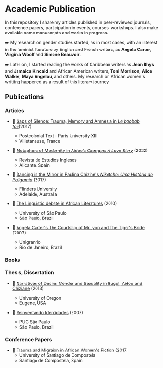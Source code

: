 # Academic Publication

In this repository I share my articles published in peer-reviewed journals, 
conference papers, participation in events, courses, workshops. I also make available some manuscripts and works in progress. 


:arrow_right: My research on gender studies started, as in most cases, with an interest in the feminist literature by English and French writers, as **Angela Carter**, **Virginia Woolf** and **Simone Beauvoir**.

:arrow_right: Later on, I started reading the works of Caribbean writers as **Jean Rhys** and **Jamaica Kincaid** and African American writers, **Toni Morrison**, **Alice Walker**, **Maya Angelou**, and others. My research on 
African women's writitng happened as a result of this literary journey. 



## Publications
### Articles
- 	:newspaper: [Gaps of Silence: Trauma, Memory and Amnesia in *Le baobab fou*](https://www.postcolonial.org/index.php/pct/article/viewFile/2165/2086)(2017)
	- Postcolonial Text - Paris University-XIII
	- Villetaneuse, France 
								
- 	:newspaper: [Metaphors of Modernity in Aidoo’s *Changes: A Love Story*](https://rua.ua.es/dspace/bitstream/10045/121345/1/RAEI_2022_36_07.pdf) (2022)
	- Revista de Estudios Ingleses
	- Alicante, Spain
								
								
- 	:newspaper: [Dancing in the Mirror in Paulina Chizine's *Niketche: Uma História de Poligamia*](https://fhrc.flinders.edu.au/transnational/vol9_issue2.html) (2017)
	 - Flinders University 
	 - Adelaide, Australia
	 
 - 	:newspaper: [The Linguistic debate in African Literatures](https://www.revistas.usp.br/africa/article/view/96114/95337) (2010)
        
	- University of São Paulo
	- São Paulo, Brazil
        


- 	:newspaper: [Angela Carter's The Courtship of Mr.Lyon and The Tiger's Bride](http://publicacoes.unigranrio.edu.br/index.php/reihm/article/view/454/445) (2003)

	- Unigranrio
	- Rio de Janeiro, Brazil
	  

### Books

### Thesis, Dissertation

- :newspaper: [Narratives of Desire: Gender and Sexuality in Bugul, Aidoo and Chiziane](https://scholarsbank.uoregon.edu/xmlui/handle/1794/13342) (2013)
	- University of Oregon
	- Eugene, USA
	    
- :newspaper: [Reinventando Identidades](https://sapientia.pucsp.br/handle/handle/13034?mode=full) (2007)
	- PUC São Paulo
	- São Paulo, Brazil         

### Conference Papers

  - :newspaper: [Trauma and Migraion in African Women's Fiction](https://discursoeidentidade.com/wp-content/uploads/2015/11/BOOK-OF-ABSTRACTS_30_May.pdf) (2017)
 	- University of Santiago de Compostela
	- Santiago de Compostela, Spain	


